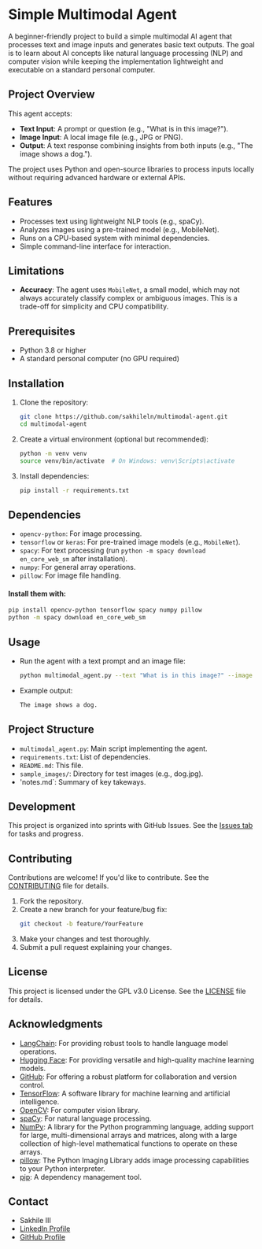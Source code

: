 # Simple Multimodal Agent
A beginner-friendly project to build a simple multimodal AI agent that processes text and image inputs and generates basic text outputs. The goal is to learn about AI concepts like natural language processing (NLP) and computer vision while keeping the implementation lightweight and executable on a standard personal computer.

## Project Overview
This agent accepts:
- **Text Input**: A prompt or question (e.g., "What is in this image?").
- **Image Input**: A local image file (e.g., JPG or PNG).
- **Output**: A text response combining insights from both inputs (e.g., "The image shows a dog.").

The project uses Python and open-source libraries to process inputs locally without requiring advanced hardware or external APIs.

## Features

- Processes text using lightweight NLP tools (e.g., spaCy).
- Analyzes images using a pre-trained model (e.g., MobileNet).
- Runs on a CPU-based system with minimal dependencies.
- Simple command-line interface for interaction.

## Limitations
- **Accuracy**: The agent uses `MobileNet`, a small model, which may not always accurately classify complex or ambiguous images. This is a trade-off for simplicity and CPU compatibility.

## Prerequisites
- Python 3.8 or higher
- A standard personal computer (no GPU required)

## Installation

1. Clone the repository:
   ```bash
   git clone https://github.com/sakhileln/multimodal-agent.git
   cd multimodal-agent
   ```
2. Create a virtual environment (optional but recommended):
   ```bash
   python -m venv venv
   source venv/bin/activate  # On Windows: venv\Scripts\activate
   ```

3. Install dependencies:
   ```bash
   pip install -r requirements.txt
   ```

## Dependencies
- `opencv-python`: For image processing.
- `tensorflow` or `keras`: For pre-trained image models (e.g., `MobileNet`).
- `spacy`: For text processing (run `python -m spacy download en_core_web_sm` after installation).
- `numpy`: For general array operations.
- `pillow`: For image file handling.

#### Install them with:
   ```bash
   pip install opencv-python tensorflow spacy numpy pillow
   python -m spacy download en_core_web_sm
   ```

## Usage
- Run the agent with a text prompt and an image file:
   ```bash
   python multimodal_agent.py --text "What is in this image?" --image "path/to/dog.jpg"
   ```
- Example output:
   ```bash
   The image shows a dog.
   ```

## Project Structure
- `multimodal_agent.py`: Main script implementing the agent.
- `requirements.txt`: List of dependencies.
- `README.md`: This file.
- `sample_images/`: Directory for test images (e.g., dog.jpg).
- 'notes.md`: Summary of key takeways.

## Development
This project is organized into sprints with GitHub Issues. See the [Issues tab](https://github.com/sakhileln/multimodal-agent/issues) for tasks and progress.

## Contributing

Contributions are welcome! If you'd like to contribute. See the [CONTRIBUTING](CONTRIBUTING.md) file for details.
1. Fork the repository.
2. Create a new branch for your feature/bug fix:
   ```bash
   git checkout -b feature/YourFeature
   ```
3. Make your changes and test thoroughly.
4. Submit a pull request explaining your changes.

## License
This project is licensed under the GPL v3.0 License. See the [LICENSE](LICENSE) file for details.

## Acknowledgments

- [LangChain](https://www.langchain.com/): For providing robust tools to handle language model operations.
- [Hugging Face](https://huggingface.co/): For providing versatile and high-quality machine learning models.
- [GitHub](https://github.com): For offering a robust platform for collaboration and version control.
- [TensorFlow](https://www.tensorflow.org/): A software library for machine learning and artificial intelligence.
- [OpenCV](https://opencv.org/): For computer vision library.
- [spaCy](https://spacy.io/): For natural language processing.
- [NumPy](https://numpy.org/): A library for the Python programming language, adding support for large, multi-dimensional arrays and matrices, along with a large collection of high-level mathematical functions to operate on these arrays.
- [pillow](https://pypi.org/project/pillow/): The Python Imaging Library adds image processing capabilities to your Python interpreter.
- [pip](https://pypi.org/project/pip/): A dependency management tool.

## Contact

- Sakhile III  
- [LinkedIn Profile](https://www.linkedin.com/in/sakhile-ndlazi)
- [GitHub Profile](https://github.com/sakhileln)
